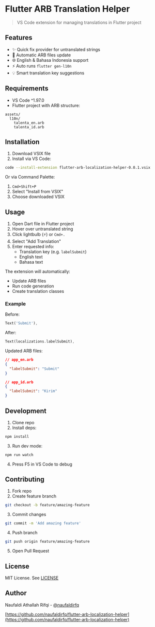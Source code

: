# Flutter ARB Translation Helper

> VS Code extension for managing translations in Flutter project

## Features

- ✨ Quick fix provider for untranslated strings
- 🔄 Automatic ARB files update
- 🌐 English & Bahasa Indonesia support  
- ⚡️ Auto runs `flutter gen-l10n`
- 💡 Smart translation key suggestions

## Requirements

- VS Code ^1.97.0
- Flutter project with ARB structure:

```text
assets/
  l10n/
    talenta_en.arb
    talenta_id.arb
```

## Installation

1. Download VSIX file
2. Install via VS Code:

```bash
code --install-extension flutter-arb-localization-helper-0.0.1.vsix
```

Or via Command Palette:
1. `Cmd+Shift+P`
2. Select "Install from VSIX"
3. Choose downloaded VSIX

## Usage

1. Open Dart file in Flutter project
2. Hover over untranslated string
3. Click lightbulb (⚡) or `Cmd+.`
4. Select "Add Translation"
5. Enter requested info:
   - Translation key (e.g. `labelSubmit`) 
   - English text
   - Bahasa text

The extension will automatically:
- Update ARB files
- Run code generation
- Create translation classes

### Example

Before:
```dart
Text('Submit'),
```

After:
```dart
Text(localizations.labelSubmit),
```

Updated ARB files:
```json
// app_en.arb
{
  "labelSubmit": "Submit"
}

// app_id.arb
{
  "labelSubmit": "Kirim"
}
```

## Development

1. Clone repo
2. Install deps:
```bash
npm install
```

3. Run dev mode:
```bash 
npm run watch
```

4. Press F5 in VS Code to debug

## Contributing

1. Fork repo
2. Create feature branch
```bash
git checkout -b feature/amazing-feature
```

3. Commit changes
```bash
git commit -m 'Add amazing feature'
```

4. Push branch
```bash
git push origin feature/amazing-feature
```

5. Open Pull Request

## License

MIT License. See [LICENSE](LICENSE)

## Author

Naufaldi Athallah Rifqi - [@naufaldirfq](https://github.com/naufaldirfq)

[https://github.com/naufaldirfq/flutter-arb-localization-helper](https://github.com/naufaldirfq/flutter-arb-localization-helper)